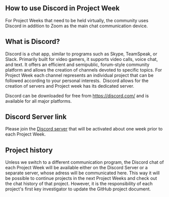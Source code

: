 ## How to use Discord in Project Week 

For Project Weeks that need to be held virtually, the community uses Discord in addition to Zoom as the main chat communication device. 

## What is Discord?

Discord is a chat app, similar to programs such as Skype, TeamSpeak, or Slack. Primarily built for video gamers, it supports video calls, voice chat, and text. It offers an efficient and semipublic, forum-style community platform and allows the creation of channels devoted to specific topics. For Project Week each channel represents an individual project that can be followed according to your personal interests.  Discord allows for the creation of servers and Project week has its dedicated server.     

Discord can be downloaded for free from https://discord.com/ and is available for all major platforms. 

## Discord Server link

Please join the [Discord server](https://discord.gg/d5Q6b5ug8u) that will be activated about one week prior to each Project Week.

## Project history

Unless we switch to a different communication program, the Discord chat of each Project Week will be available either on the Discord Server or a separate server, whose adress will be communicated here. This way it will be possible to continue projects in the next Project Weeks and check out the chat history of that project. However, it is the responsibility of each project's first key investigator to update the GitHub project document.
